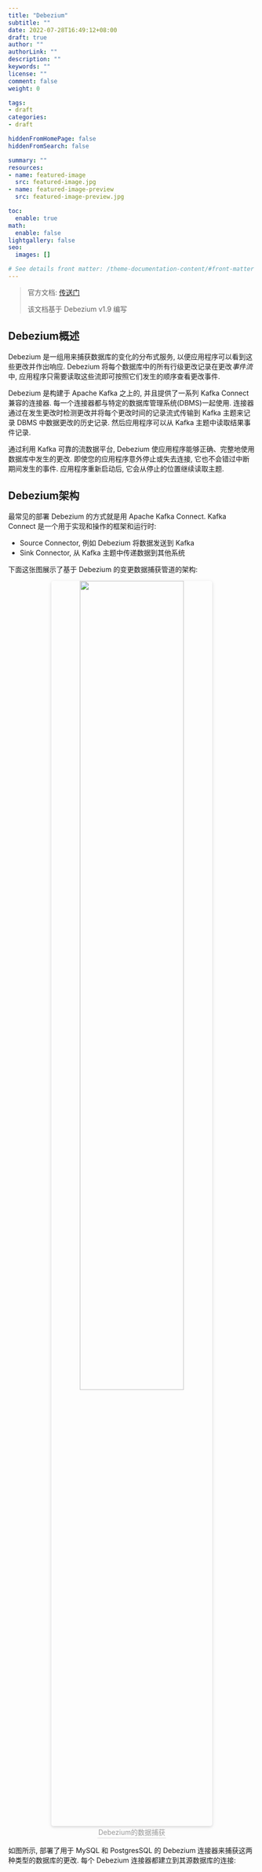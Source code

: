 ```yaml
---
title: "Debezium"
subtitle: ""
date: 2022-07-28T16:49:12+08:00
draft: true
author: ""
authorLink: ""
description: ""
keywords: ""
license: ""
comment: false
weight: 0

tags:
- draft
categories:
- draft

hiddenFromHomePage: false
hiddenFromSearch: false

summary: ""
resources:
- name: featured-image
  src: featured-image.jpg
- name: featured-image-preview
  src: featured-image-preview.jpg

toc:
  enable: true
math:
  enable: false
lightgallery: false
seo:
  images: []

# See details front matter: /theme-documentation-content/#front-matter
---
```


<!--more-->



> 官方文档: [传送门](https://debezium.io/documentation/)
>
> 该文档基于 Debezium v1.9 编写



## Debezium概述

Debezium 是一组用来捕获数据库的变化的分布式服务, 以便应用程序可以看到这些更改并作出响应. Debezium 将每个数据库中的所有行级更改记录在更改*事件流*中, 应用程序只需要读取这些流即可按照它们发生的顺序查看更改事件. 



Debezium 是构建于 Apache Kafka 之上的, 并且提供了一系列 Kafka Connect 兼容的连接器. 每一个连接器都与特定的数据库管理系统(DBMS)一起使用. 连接器通过在发生更改时检测更改并将每个更改时间的记录流式传输到 Kafka 主题来记录 DBMS 中数据更改的历史记录. 然后应用程序可以从 Kafka 主题中读取结果事件记录. 



通过利用 Kafka 可靠的流数据平台, Debezium 使应用程序能够正确、完整地使用数据库中发生的更改. 即使您的应用程序意外停止或失去连接, 它也不会错过中断期间发生的事件. 应用程序重新启动后, 它会从停止的位置继续读取主题. 



## Debezium架构

最常见的部署 Debezium 的方式就是用 Apache Kafka Connect. Kafka Connect 是一个用于实现和操作的框架和运行时: 

* Source Connector, 例如 Debezium 将数据发送到 Kafka
* Sink Connector, 从 Kafka 主题中传递数据到其他系统

下面这张图展示了基于 Debezium 的变更数据捕获管道的架构: 

<center>     <img style="border-radius: 0.3125em;     box-shadow: 0 2px 4px 0 rgba(34,36,38,.12),0 2px 10px 0 rgba(34,36,38,.08);"      src="https://cdn.jsdelivr.net/gh/immustard/gallery/pictures/202208080958590.png" width = "65%" alt="" onclick="window.open(this.src)"/>     <br>     <div style="color:orange; border-bottom: 1px solid #d9d9d9;     display: inline-block;     color: #999;     padding: 2px;">       Debezium的数据捕获   	</div> </center>

如图所示, 部署了用于 MySQL 和 PostgresSQL 的 Debezium 连接器来捕获这两种类型的数据库的更改. 每个 Debezium 连接器都建立到其源数据库的连接: 
